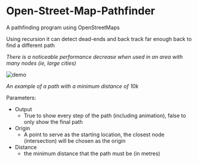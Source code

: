 # Open-Street-Map-Pathfinder
A pathfinding program using OpenStreetMaps

Using recursion it can detect dead-ends and back track far enough back to find a different path


*There is a noticeable performance decrease when used in an area with many nodes (ie, large cities)*


![demo](animation.gif)


*An example of a path with a minimum distance of 10k*


Parameters:
 - Output
    - True to show every step of the path (including animation), false to only show the final path
 - Origin
    - A point to serve as the starting location, the closest node (intersection) will be chosen as the origin
 - Distance
    - the minimum distance that the path must be (in metres)

